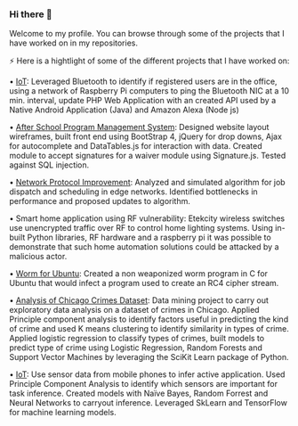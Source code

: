### Hi there 👋

Welcome to my profile. You can browse through some of the projects that I have worked on in my repositories. 

⚡ Here is a hightlight of some of the different projects that I have worked on:

<!--
**ddhruvgupta/ddhruvgupta** is a ✨ _special_ ✨ repository because its `README.md` (this file) appears on your GitHub profile.

Here are some ideas to get you started:

- 🔭 I’m currently working on ...
- 🌱 I’m currently learning ...
- 👯 I’m looking to collaborate on ...
- 🤔 I’m looking for help with ...
- 💬 Ask me about ...
- 📫 How to reach me: ...
- 😄 Pronouns: ...
- ⚡ Fun fact: ...
-->


•	[IoT](https://github.com/ddhruvgupta/Bluetooth): Leveraged Bluetooth to identify if registered users are in the office, using a network of Raspberry Pi computers to ping the Bluetooth NIC at a 10 min. interval, update PHP Web Application with an created API used by a Native Android Application (Java) and Amazon Alexa (Node js)

• [After School Program Management System](https://github.com/ddhruvgupta/afterschool): Designed website layout wireframes, built front end using BootStrap 4, jQuery for drop downs, Ajax for autocomplete and DataTables.js for interaction with data. Created module to accept signatures for a waiver module using Signature.js. Tested against SQL injection.

•	[Network Protocol Improvement](https://github.com/ddhruvgupta/ACN/tree/master/Edge%20Network%20Simuation): Analyzed and simulated algorithm for job dispatch and scheduling in edge networks. Identified bottlenecks in performance and proposed updates to algorithm.

•	Smart home application using RF vulnerability: Etekcity wireless switches use unencrypted traffic over RF to control home lighting systems. Using in-built Python libraries, RF hardware and a raspberry pi it was possible to demonstrate that such home automation solutions could be attacked by a malicious actor.

•	[Worm for Ubuntu](https://github.com/ddhruvgupta/Worm_C): Created a non weaponized worm program in C for Ubuntu that would infect a program used to create an RC4 cipher stream.

•	[Analysis of Chicago Crimes Dataset](https://github.com/ddhruvgupta/DataMining/tree/master/Chicago%20Crimes%20Analysis): Data mining project to carry out exploratory data analysis on a dataset of crimes in Chicago. Applied Principle component analysis to identify factors useful in predicting the kind of crime and used K means clustering to identify similarity in types of crime. Applied logistic regression to classify types of crimes, built models to predict type of crime using Logistic Regression, Random Forests and Support Vector Machines by leveraging the SciKit Learn package of Python.

•	[IoT](https://github.com/ddhruvgupta/MaliciousApp): Use sensor data from mobile phones to infer active application. Used Principle Component Analysis to identify which sensors are important for task inference. Created models with Naïve Bayes, Random Forrest and Neural Networks to carryout inference. Leveraged SkLearn and TensorFlow for machine learning models.
